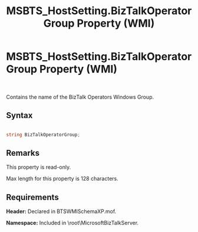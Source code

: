 ﻿---
title: MSBTS_HostSetting.BizTalkOperatorGroup Property (WMI)
TOCTitle: MSBTS_HostSetting.BizTalkOperatorGroup Property (WMI)
ms:assetid: 8d55bc4f-efa2-45c8-89da-59fa85a604df
ms:mtpsurl: https://msdn.microsoft.com/library/Aa561314(v=BTS.80)
ms:contentKeyID: 51529603
ms.date: 08/30/2017
mtps_version: v=BTS.80
---

# MSBTS\_HostSetting.BizTalkOperatorGroup Property (WMI)

 

Contains the name of the BizTalk Operators Windows Group.

## Syntax

```C#
  
string BizTalkOperatorGroup;  
```

## Remarks

This property is read-only.

Max length for this property is 128 characters.

## Requirements

**Header:** Declared in BTSWMISchemaXP.mof.

**Namespace:** Included in \\root\\MicrosoftBizTalkServer.


